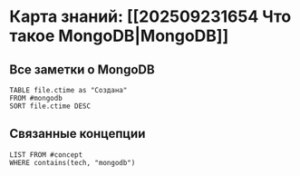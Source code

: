 # Карта знаний: [[202509231654 Что такое MongoDB|MongoDB]] 


## Все заметки о MongoDB
```dataview
TABLE file.ctime as "Создана"
FROM #mongodb 
SORT file.ctime DESC
```

## Связанные концепции
```dataview
LIST FROM #concept
WHERE contains(tech, "mongodb")
```
